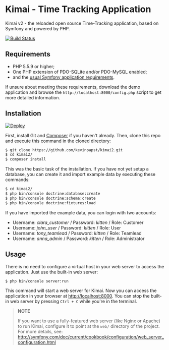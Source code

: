 # Kimai - Time Tracking Application

Kimai v2 - the reloaded open source Time-Tracking application, based on Symfony and powered by PHP.

[![Build Status](https://travis-ci.org/kevinpapst/kimai2.svg?branch=master)](https://travis-ci.org/kevinpapst/kimai2)

Requirements
------------

  * PHP 5.5.9 or higher;
  * One PHP extension of PDO-SQLite and/or PDO-MySQL enabled;
  * and the [usual Symfony application requirements](http://symfony.com/doc/current/reference/requirements.html).

If unsure about meeting these requirements, download the demo application and
browse the `http://localhost:8000/config.php` script to get more detailed
information.

Installation
------------

[![Deploy](https://www.herokucdn.com/deploy/button.png)](https://heroku.com/deploy)

First, install Git and [Composer](https://getcomposer.org/doc/00-intro.md)
if you haven't already. Then, clone this repo and execute this command in the cloned directory:

```bash
$ git clone https://github.com/kevinpapst/kimai2.git
$ cd kimai2/
$ composer install
```

This was the basic task of the installation. If you have not yet setup a database, you 
can create it and import example data by executing these commands: 
```bash
$ cd kimai2/
$ php bin/console doctrine:database:create
$ php bin/console doctrine:schema:create
$ php bin/console doctrine:fixtures:load
```
If you have imported the example data, you can login with two accounts:

- Username: *clara_customer* / Password: *kitten* / Role: Customer
- Username: *john_user* / Password: *kitten* / Role: User
- Username: *tony_teamlead* / Password: *kitten* / Role: Teamlead
- Username: *anna_admin* / Password: *kitten* / Role: Administrator

Usage
-----

There is no need to configure a virtual host in your web server to access the application.
Just use the built-in web server:

```bash
$ php bin/console server:run
```

This command will start a web server for Kimai. Now you can
access the application in your browser at <http://localhost:8000>. You can
stop the built-in web server by pressing `Ctrl + C` while you're in the
terminal.

> **NOTE**
>
> If you want to use a fully-featured web server (like Nginx or Apache) to run
> Kimai, configure it to point at the `web/` directory of the project.
> For more details, see:
> http://symfony.com/doc/current/cookbook/configuration/web_server_configuration.html
